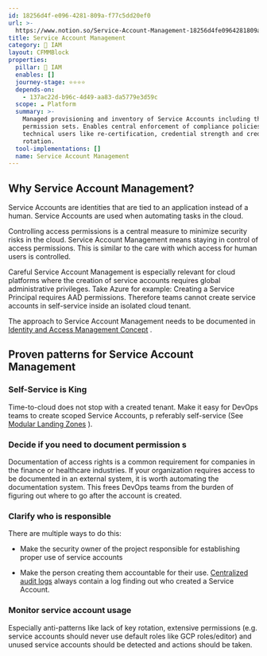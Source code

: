 ```yaml
---
id: 18256d4f-e096-4281-809a-f77c5dd20ef0
url: >-
  https://www.notion.so/Service-Account-Management-18256d4fe0964281809af77c5dd20ef0
title: Service Account Management
category: 🔐 IAM
layout: CFMMBlock
properties:
  pillar: 🔐 IAM
  enables: []
  journey-stage: ⭐️⭐️⭐️⭐️
  depends-on:
    - 137ac22d-b96c-4d49-aa83-da5779e3d59c
  scope: ☁️ Platform
  summary: >-
    Managed provisioning and inventory of Service Accounts including their
    permission sets. Enables central enforcement of compliance policies for
    technical users like re-certification, credential strength and credential
    rotation.
  tool-implementations: []
  name: Service Account Management
---
```


## Why Service Account Management?

Service Accounts are identities that are tied to an application instead of a human. Service Accounts are used when automating tasks in the cloud.

Controlling access permissions is a central measure to minimize security risks in the cloud. Service Account Management means staying in control of access permissions. This is similar to the care with which access for human users is controlled.

Careful Service Account Management is especially relevant for cloud platforms where the creation of service accounts requires global administrative privileges. Take Azure for example: Creating a Service Principal requires AAD permissions. Therefore teams cannot create service accounts in self-service inside an isolated cloud tenant.

The approach to Service Account Management needs to be documented in [Identity and Access Management Concept](/maturity-model/iam/identity-and-access-management-concept.md) .

## Proven patterns for Service Account Management

### Self-Service is King

Time-to-cloud does not stop with a created tenant. Make it easy for DevOps teams to create scoped Service Accounts, p referably self-service (See [Modular Landing Zones](/maturity-model/tenant-management/modular-landing-zones.md) ).

### Decide if you need to document permission s

Documentation of access rights is a common requirement for companies in the finance or healthcare industries. If your organization requires access to be documented in an external system, it is worth automating the documentation system. This frees DevOps teams from the burden of figuring out where to go after the account is created.

### Clarify who is responsible

There are multiple ways to do this:

- Make the security owner of the project responsible for establishing proper use of service accounts

- Make the person creating them accountable for their use. [Centralized audit logs](/maturity-model/compliance/centralized-audit-logs.md) always contain a log finding out who created a Service Account.

### Monitor service account usage

Especially anti-patterns like lack of key rotation, extensive permissions (e.g. service accounts should never use default roles like GCP roles/editor) and unused service accounts should be detected and actions should be taken.
